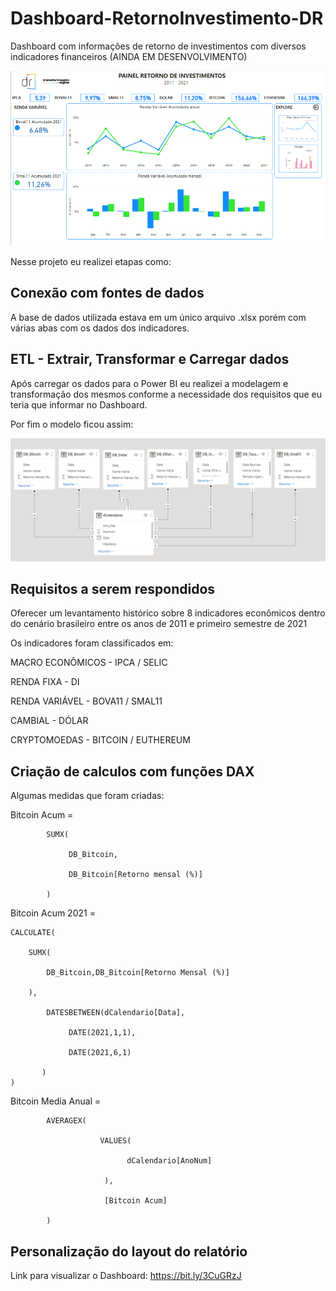 # Dashboard-RetornoInvestimento-DR
Dashboard com informações de retorno de investimentos com diversos indicadores financeiros (AINDA EM DESENVOLVIMENTO)

![Dashboard](https://github.com/MatheusFCBarros/Dashboard-RetornoInvestimento-DR/blob/main/Dashboard.png)


Nesse projeto eu realizei etapas como:

## Conexão com fontes de dados

A base de dados utilizada estava em um único arquivo .xlsx porém com várias abas com os dados dos indicadores.

## ETL - Extrair, Transformar e Carregar dados

Após carregar os dados para o Power BI eu realizei a modelagem e transformação dos mesmos conforme a necessidade dos requisitos que eu teria que informar no Dashboard.

Por fim o modelo ficou assim:

![Modelo](https://github.com/MatheusFCBarros/Dashboard-RetornoInvestimento-DR/blob/main/Modelo.png)

## Requisitos a serem respondidos

Oferecer um levantamento histórico sobre 8 indicadores econômicos dentro do cenário brasileiro entre os anos de 2011 e primeiro semestre de 2021

Os indicadores foram classificados em:

MACRO ECONÔMICOS - IPCA / SELIC

RENDA FIXA - DI

RENDA VARIÁVEL - BOVA11 / SMAL11

CAMBIAL - DÓLAR

CRYPTOMOEDAS - BITCOIN / EUTHEREUM

## Criação de calculos com funções DAX

Algumas medidas que foram criadas:

Bitcoin Acum = 

            SUMX(
            
                 DB_Bitcoin,
                 
                 DB_Bitcoin[Retorno mensal (%)]
                 
            )
    
Bitcoin Acum 2021 = 

    CALCULATE( 
    
        SUMX(
        
            DB_Bitcoin,DB_Bitcoin[Retorno Mensal (%)]
            
        ),
        
            DATESBETWEEN(dCalendario[Data],
                
                 DATE(2021,1,1),
                
                 DATE(2021,6,1)
            
           )
    )
    
Bitcoin Media Anual = 

            AVERAGEX(
            
                        VALUES(
                        
                              dCalendario[AnoNum]
                              
                         ), 
                                    
                         [Bitcoin Acum]
                                    
            )

## Personalização do layout do relatório


Link para visualizar o Dashboard: https://bit.ly/3CuGRzJ
